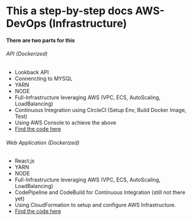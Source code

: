 # This a step-by-step docs AWS-DevOps (Infrastructure)
#### There are two parts for this
###### API (Dockerized)
  * Lookback API
  * Connencting to MYSQL
  * YARN
  * NODE
  * Full-Infrastructure leveraging AWS (VPC, ECS, AutoScaling, LoadBalancing)
  * Continuous Integration using CircleCI (Setup Env, Build Docker Image, Test)
  * Using AWS Console to achieve the above
  * [Find the code here](https://github.com/zoro16/devops-aws-api)

###### Web Application (Dockerized)
  * React.js
  * YARN
  * NODE
  * Full-Infrastructure leveraging AWS (VPC, ECS, AutoScaling, LoadBalancing)
  * CodePipeline and CodeBuild for Continuous Integration (still not there yet)
  * Using CloudFormation to setup and configure AWS Infrastructure.
  * [Find the code here](https://github.com/zoro16/devops-aws-web)

